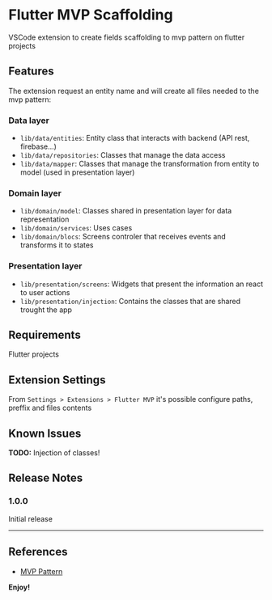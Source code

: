 # Flutter MVP Scaffolding

VSCode extension to create fields scaffolding to mvp pattern on flutter projects

## Features

The extension request an entity name and will create all files needed to the mvp pattern:

### Data layer
* `lib/data/entities`: Entity class that interacts with backend (API rest, firebase...)
* `lib/data/repositories`: Classes that manage the data access
* `lib/data/mapper`: Classes that manage the transformation from entity to model (used in presentation layer)

### Domain layer
* `lib/domain/model`: Classes shared in presentation layer for data representation
* `lib/domain/services`: Uses cases
* `lib/domain/blocs`: Screens controler that receives events and transforms it to states

### Presentation layer
* `lib/presentation/screens`: Widgets that present the information an react to user actions
* `lib/presentation/injection`: Contains the classes that are shared trought the app

## Requirements

Flutter projects

## Extension Settings

From `Settings > Extensions > Flutter MVP` it's possible configure paths, preffix and files contents

## Known Issues

**TODO:** Injection of classes!

## Release Notes

### 1.0.0

Initial release

-----------------------------------------------------------------------------------------------------------
## References

* [MVP Pattern](https://en.wikipedia.org/wiki/Model–view–presenter)

**Enjoy!**
